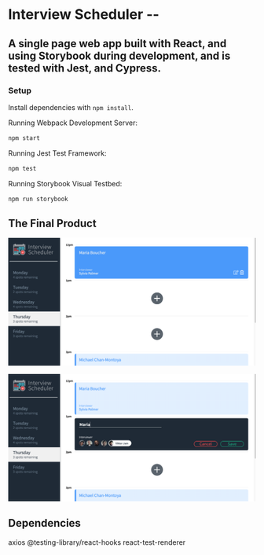 # Interview Scheduler --
## A single page web app built with React, and using Storybook during development, and is tested with Jest, and Cypress.




### Setup

Install dependencies with `npm install`.

 Running Webpack Development Server:
```sh
npm start
```
 Running Jest Test Framework:

```sh
npm test
```
Running Storybook Visual Testbed:

```sh
npm run storybook
```

## The Final Product
![A list of interviews for Thurday, with the mouse hovering over the first appointment](https://github.com/oliviacowan/scheduler/blob/master/docs/hover-over-appointment.png?raw=true)

![Adding a new appointment](https://github.com/oliviacowan/scheduler/blob/master/docs/new-interview.png?raw=true)

## Dependencies
axios
@testing-library/react-hooks
react-test-renderer
